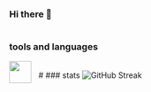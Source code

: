### Hi there 👋

#
### tools and languages

<img align="left" width="40px" style="padding-right:10px;" src="https://cdn.jsdelivr.net/gh/devicons/devicon@latest/icons/python/python-original.svg" />
</br>
#
### stats

<img src="https://github-readme-streak-stats.herokuapp.com?user=shvdxl&theme=material-palenight" alt="GitHub Streak" />


